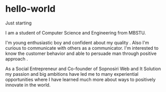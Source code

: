 # hello-world
Just starting 

I am a student of Computer Science and Engineering from MBSTU.

I'm young enthusiastic boy and confident about my quality . Also I'm curious to communicate with others as a communicator. I'm interested to know the customer behavior and able to persuade man through positive approach .

As a Social Entrepreneur and Co-founder of Sopnosiri Web and It Solution my passion and big ambitions have led me to many experiential opportunities where I have learned much more about ways to positively innovate in the world.
